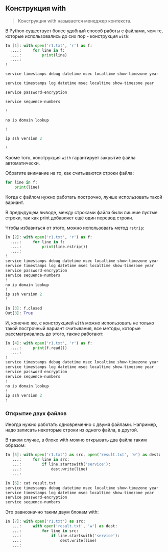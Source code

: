 ## Конструкция with

> Конструкция with называется менеджер контекста.

В Python существует более удобный способ работы с файлами, чем те, которые использовались до сих пор - конструкция ```with```:
```python
In [1]: with open('r1.txt', 'r') as f:
  ....:     for line in f:
  ....:         print(line)
  ....:
!

service timestamps debug datetime msec localtime show-timezone year

service timestamps log datetime msec localtime show-timezone year

service password-encryption

service sequence-numbers

!

no ip domain lookup

!

ip ssh version 2

!
```

Кроме того, конструкция ```with``` гарантирует закрытие файла автоматически.

Обратите внимание на то, как считываются строки файла:
```python
for line in f:
    print(line)
```

Когда с файлом нужно работать построчно, лучше использовать такой вариант.

В предыдущем выводе, между строками файла были лишние пустые строки, так как print добавляет ещё один перевод строки.

Чтобы избавиться от этого, можно использовать метод ```rstrip```:
```python
In [2]: with open('r1.txt', 'r') as f:
  ....:     for line in f:
  ....:         print(line.rstrip())
  ....:
!
service timestamps debug datetime msec localtime show-timezone year
service timestamps log datetime msec localtime show-timezone year
service password-encryption
service sequence-numbers
!
no ip domain lookup
!
ip ssh version 2
!

In [3]: f.closed
Out[3]: True

```


И, конечно же, с конструкцией ```with``` можно использовать не только такой построчный вариант считывания, все методы, которые рассматривались до этого, также работают:
```python
In [4]: with open('r1.txt', 'r') as f:
  ....:     print(f.read())
  ....:
!
service timestamps debug datetime msec localtime show-timezone year
service timestamps log datetime msec localtime show-timezone year
service password-encryption
service sequence-numbers
!
no ip domain lookup
!
ip ssh version 2
!
```

### Открытие двух файлов

Иногда нужно работать одновременно с двумя файлами.
Например, надо записать некоторые строки из одного файла, в другой.

В таком случае, в блоке with можно открывать два файла таким образом:
```python
In [5]: with open('r1.txt') as src, open('result.txt', 'w') as dest:
   ...:     for line in src:
   ...:         if line.startswith('service'):
   ...:             dest.write(line)
   ...:

In [6]: cat result.txt
service timestamps debug datetime msec localtime show-timezone year
service timestamps log datetime msec localtime show-timezone year
service password-encryption
service sequence-numbers

```

Это равнозначно таким двум блокам with:
```python
In [7]: with open('r1.txt') as src:
   ...:     with open('result.txt', 'w') as dest:
   ...:         for line in src:
   ...:             if line.startswith('service'):
   ...:                 dest.write(line)
   ...:

```

